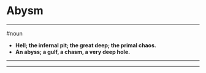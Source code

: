 # Abysm
---
#noun
- **Hell; the infernal pit; the great deep; the primal chaos.**
- **An abyss; a gulf, a chasm, a very deep hole.**
---
---
